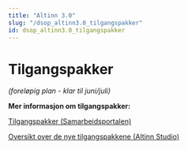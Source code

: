 ```yaml
---
title: "Altinn 3.0"
slug: "/dsop_altinn3.0_tilgangspakker"
id: dsop_altinn3.0_tilgangspakker
---
```


# Tilgangspakker
*(foreløpig plan - klar til juni/juli)*

**Mer informasjon om tilgangspakker:**

[Tilgangspakker (Samarbeidsportalen)](https:/samarbeid.digdir.no/altinn/tilgangspakker/2364)

[Oversikt over de nye tilgangspakkene (Altinn Studio)](https:/docs.altinn.studio/authorization/what-do-you-get/accessgroups/accessgroups/)

